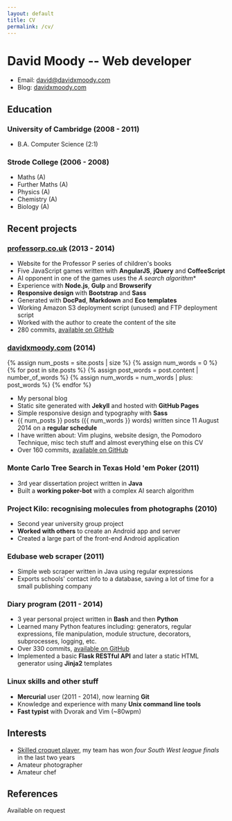 ```yaml
---
layout: default
title: CV
permalink: /cv/
---
```


# David Moody -- Web developer

- Email: <david@davidxmoody.com>
- Blog: [davidxmoody.com](http://davidxmoody.com/)

## Education

### University of Cambridge (2008 - 2011)

- B.A. Computer Science (2:1)

### Strode College (2006 - 2008)

- Maths (A)
- Further Maths (A)
- Physics (A)
- Chemistry (A)
- Biology (A)

## Recent projects

### [professorp.co.uk](http://professorp.co.uk) (2013 - 2014)

- Website for the Professor P series of children's books
- Five JavaScript games written with **AngularJS**, **jQuery** and **CoffeeScript**
- AI opponent in one of the games uses the **A* search algorithm**
- Experience with **Node.js**, **Gulp** and **Browserify**
- **Responsive design** with **Bootstrap** and **Sass**
- Generated with **DocPad**, **Markdown** and **Eco templates**
- Working Amazon S3 deployment script (unused) and FTP deployment script
- Worked with the author to create the content of the site
- 280 commits, [available on GitHub](https://github.com/davidxmoody/professorp.co.uk)

### [davidxmoody.com](http://davidxmoody.com/) (2014)

{% assign num_posts = site.posts | size %}
{% assign num_words = 0 %}
{% for post in site.posts %}
  {% assign post_words = post.content | number_of_words %}
  {% assign num_words = num_words | plus: post_words %}
{% endfor %}

- My personal blog
- Static site generated with **Jekyll** and hosted with **GitHub Pages**
- Simple responsive design and typography with **Sass**
- {{ num_posts }} posts ({{ num_words }} words) written since 11 August 2014 on a **regular&nbsp;schedule**
- I have written about: Vim plugins, website design, the Pomodoro Technique, misc tech stuff and almost everything else on this CV
- Over 160 commits, [available on GitHub](https://github.com/davidxmoody/davidxmoody.github.io)

### Monte Carlo Tree Search in Texas Hold 'em Poker (2011)

- 3rd year dissertation project written in **Java**
- Built a **working poker-bot** with a complex AI search algorithm

### Project Kilo: recognising molecules from photographs (2010)

- Second year university group project
- **Worked with others** to create an Android app and server
- Created a large part of the front-end Android application

### Edubase web scraper (2011)

- Simple web scraper written in Java using regular expressions
- Exports schools' contact info to a database, saving a lot of time for a small publishing company

### Diary program (2011 - 2014)

- 3 year personal project written in **Bash** and then **Python**
- Learned many Python features including: generators, regular expressions, file manipulation, module structure, decorators, subprocesses, logging, etc.
- Over 330 commits, [available on GitHub](https://github.com/davidxmoody/diary)
- Implemented a basic **Flask RESTful API** and later a static HTML generator using **Jinja2** templates

### Linux skills and other stuff

- **Mercurial** user (2011 - 2014), now learning **Git**
- Knowledge and experience with many **Unix command line tools**
- **Fast typist** with Dvorak and Vim (~80wpm)

## Interests

- [Skilled croquet player](/my-experiences-playing-croquet/), my team has won *four South West league finals* in the last two years
- Amateur photographer
- Amateur chef 

## References

Available on request
